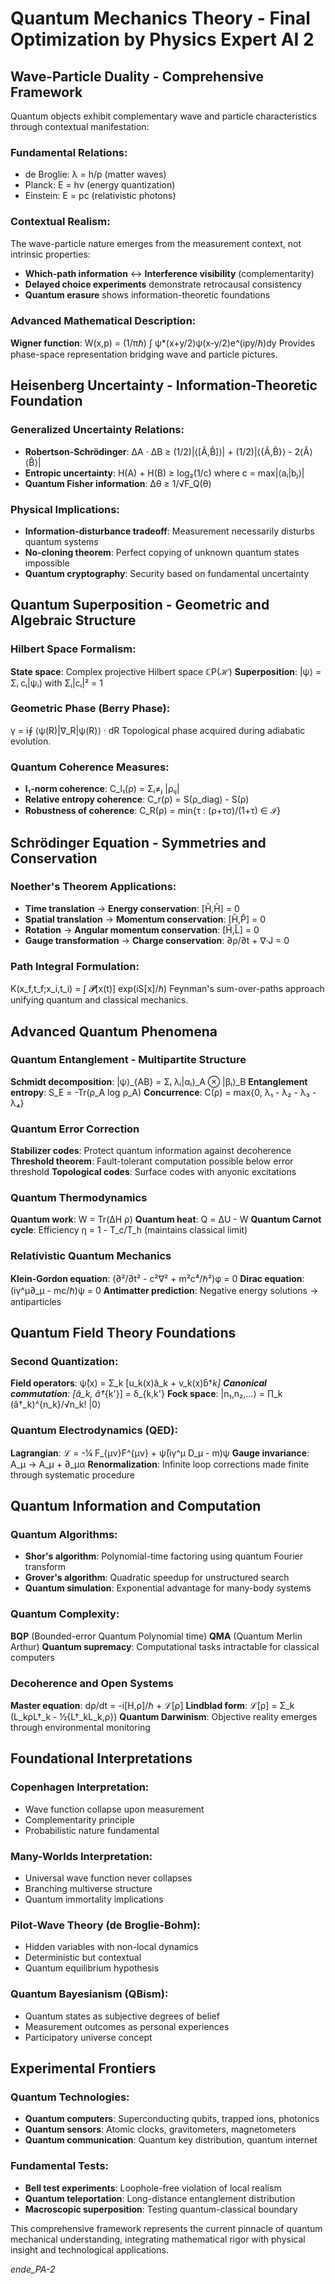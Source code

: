# Quantum Mechanics Theory - Final Optimization by Physics Expert AI 2

## Wave-Particle Duality - Comprehensive Framework
Quantum objects exhibit complementary wave and particle characteristics through contextual manifestation:

### Fundamental Relations:
- de Broglie: λ = h/p (matter waves)
- Planck: E = hν (energy quantization)
- Einstein: E = pc (relativistic photons)

### Contextual Realism:
The wave-particle nature emerges from the measurement context, not intrinsic properties:
- **Which-path information** ↔ **Interference visibility** (complementarity)
- **Delayed choice experiments** demonstrate retrocausal consistency
- **Quantum erasure** shows information-theoretic foundations

### Advanced Mathematical Description:
**Wigner function**: W(x,p) = (1/πℏ) ∫ ψ*(x+y/2)ψ(x-y/2)e^(ipy/ℏ)dy
Provides phase-space representation bridging wave and particle pictures.

## Heisenberg Uncertainty - Information-Theoretic Foundation

### Generalized Uncertainty Relations:
- **Robertson-Schrödinger**: ΔA · ΔB ≥ (1/2)|⟨[Â,B̂]⟩| + (1/2)|⟨{Â,B̂}⟩ - 2⟨Â⟩⟨B̂⟩|
- **Entropic uncertainty**: H(A) + H(B) ≥ log₂(1/c) where c = max|⟨aᵢ|bⱼ⟩|
- **Quantum Fisher information**: Δθ ≥ 1/√F_Q(θ)

### Physical Implications:
- **Information-disturbance tradeoff**: Measurement necessarily disturbs quantum systems
- **No-cloning theorem**: Perfect copying of unknown quantum states impossible
- **Quantum cryptography**: Security based on fundamental uncertainty

## Quantum Superposition - Geometric and Algebraic Structure

### Hilbert Space Formalism:
**State space**: Complex projective Hilbert space ℂP(ℋ)
**Superposition**: |ψ⟩ = Σᵢ cᵢ|ψᵢ⟩ with Σᵢ|cᵢ|² = 1

### Geometric Phase (Berry Phase):
γ = i∮ ⟨ψ(R)|∇_R|ψ(R)⟩ · dR
Topological phase acquired during adiabatic evolution.

### Quantum Coherence Measures:
- **l₁-norm coherence**: C_l₁(ρ) = Σᵢ≠ⱼ |ρᵢⱼ|
- **Relative entropy coherence**: C_r(ρ) = S(ρ_diag) - S(ρ)
- **Robustness of coherence**: C_R(ρ) = min{τ : (ρ+τσ)/(1+τ) ∈ ℐ}

## Schrödinger Equation - Symmetries and Conservation

### Noether's Theorem Applications:
- **Time translation** → **Energy conservation**: [Ĥ,Ĥ] = 0
- **Spatial translation** → **Momentum conservation**: [Ĥ,P̂] = 0
- **Rotation** → **Angular momentum conservation**: [Ĥ,L̂] = 0
- **Gauge transformation** → **Charge conservation**: ∂ρ/∂t + ∇·J = 0

### Path Integral Formulation:
K(x_f,t_f;x_i,t_i) = ∫ 𝓟[x(t)] exp(iS[x]/ℏ)
Feynman's sum-over-paths approach unifying quantum and classical mechanics.

## Advanced Quantum Phenomena

### Quantum Entanglement - Multipartite Structure
**Schmidt decomposition**: |ψ⟩_{AB} = Σᵢ λᵢ|αᵢ⟩_A ⊗ |βᵢ⟩_B
**Entanglement entropy**: S_E = -Tr(ρ_A log ρ_A)
**Concurrence**: C(ρ) = max{0, λ₁ - λ₂ - λ₃ - λ₄}

### Quantum Error Correction
**Stabilizer codes**: Protect quantum information against decoherence
**Threshold theorem**: Fault-tolerant computation possible below error threshold
**Topological codes**: Surface codes with anyonic excitations

### Quantum Thermodynamics
**Quantum work**: W = Tr(ΔH ρ)
**Quantum heat**: Q = ΔU - W
**Quantum Carnot cycle**: Efficiency η = 1 - T_c/T_h (maintains classical limit)

### Relativistic Quantum Mechanics
**Klein-Gordon equation**: (∂²/∂t² - c²∇² + m²c⁴/ℏ²)φ = 0
**Dirac equation**: (iγ^μ∂_μ - mc/ℏ)ψ = 0
**Antimatter prediction**: Negative energy solutions → antiparticles

## Quantum Field Theory Foundations

### Second Quantization:
**Field operators**: ψ̂(x) = Σ_k [u_k(x)â_k + v_k(x)b̂†_k]
**Canonical commutation**: [â_k, â†_{k'}] = δ_{k,k'}
**Fock space**: |n₁,n₂,...⟩ = ∏_k (â†_k)^{n_k}/√n_k! |0⟩

### Quantum Electrodynamics (QED):
**Lagrangian**: ℒ = -¼ F_{μν}F^{μν} + ψ̄(iγ^μ D_μ - m)ψ
**Gauge invariance**: A_μ → A_μ + ∂_μα
**Renormalization**: Infinite loop corrections made finite through systematic procedure

## Quantum Information and Computation

### Quantum Algorithms:
- **Shor's algorithm**: Polynomial-time factoring using quantum Fourier transform
- **Grover's algorithm**: Quadratic speedup for unstructured search
- **Quantum simulation**: Exponential advantage for many-body systems

### Quantum Complexity:
**BQP** (Bounded-error Quantum Polynomial time)
**QMA** (Quantum Merlin Arthur)
**Quantum supremacy**: Computational tasks intractable for classical computers

### Decoherence and Open Systems
**Master equation**: dρ/dt = -i[H,ρ]/ℏ + ℒ[ρ]
**Lindblad form**: ℒ[ρ] = Σ_k (L_kρL†_k - ½{L†_kL_k,ρ})
**Quantum Darwinism**: Objective reality emerges through environmental monitoring

## Foundational Interpretations

### Copenhagen Interpretation:
- Wave function collapse upon measurement
- Complementarity principle
- Probabilistic nature fundamental

### Many-Worlds Interpretation:
- Universal wave function never collapses
- Branching multiverse structure
- Quantum immortality implications

### Pilot-Wave Theory (de Broglie-Bohm):
- Hidden variables with non-local dynamics
- Deterministic but contextual
- Quantum equilibrium hypothesis

### Quantum Bayesianism (QBism):
- Quantum states as subjective degrees of belief
- Measurement outcomes as personal experiences
- Participatory universe concept

## Experimental Frontiers

### Quantum Technologies:
- **Quantum computers**: Superconducting qubits, trapped ions, photonics
- **Quantum sensors**: Atomic clocks, gravitometers, magnetometers
- **Quantum communication**: Quantum key distribution, quantum internet

### Fundamental Tests:
- **Bell test experiments**: Loophole-free violation of local realism
- **Quantum teleportation**: Long-distance entanglement distribution
- **Macroscopic superposition**: Testing quantum-classical boundary

This comprehensive framework represents the current pinnacle of quantum mechanical understanding, integrating mathematical rigor with physical insight and technological applications.

_ende_PA-2_